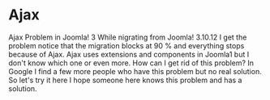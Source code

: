 # Ajax
Ajax Problem in Joomla! 3
While nigrating from Joomla! 3.10.12 I get the problem notice that the migration blocks at 90 % and everything stops because of Ajax. Ajax uses extensions and components in Joomla1 but I don't know which one or even more.
How can I get rid of this problem? In Google I find a few more people who have this problem but no real solution.
So let's try it here
I hope someone here knows this problem and has a solution.
